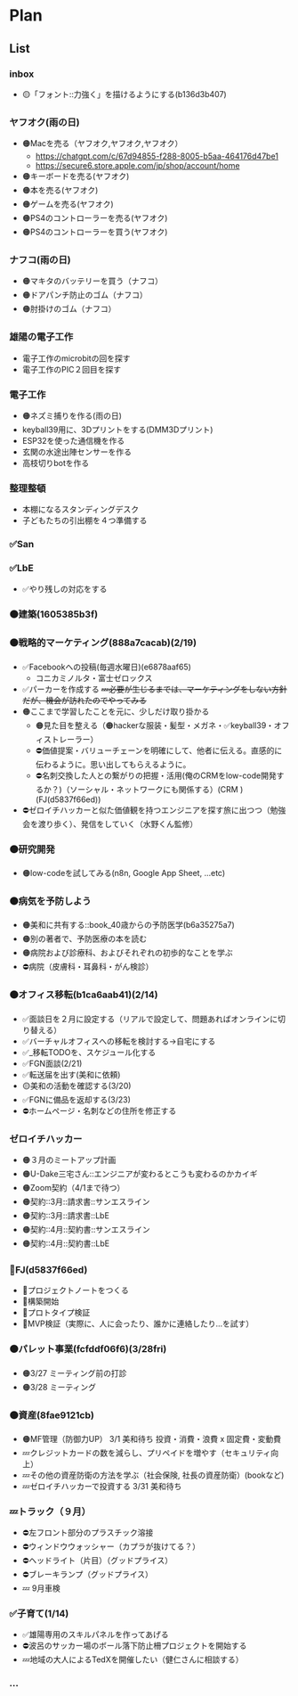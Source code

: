 # Plan
## List
### inbox
- 🟡「フォント::力強く」を描けるようにする(b136d3b407)

### ヤフオク(雨の日)
- 🟠Macを売る（ヤフオク,ヤフオク,ヤフオク）
  - https://chatgpt.com/c/67d94855-f288-8005-b5aa-464176d47be1
  - https://secure6.store.apple.com/jp/shop/account/home
- 🟠キーボードを売る(ヤフオク)
- 🟠本を売る(ヤフオク)
- 🟠ゲームを売る(ヤフオク)
- 🟠PS4のコントローラーを売る(ヤフオク)
- 🟠PS4のコントローラーを買う(ヤフオク)

### ナフコ(雨の日)
- 🟠マキタのバッテリーを買う（ナフコ）
- 🟠ドアパンチ防止のゴム（ナフコ）
- 🟠肘掛けのゴム（ナフコ）

### 雄陽の電子工作
- 電子工作のmicrobitの回を探す
- 電子工作のPIC２回目を探す

### 電子工作
- 🟠ネズミ捕りを作る(雨の日)
- keyball39用に、3Dプリントをする(DMM3Dプリント)
- ESP32を使った通信機を作る
- 玄関の水途出陣センサーを作る
- 高枝切りbotを作る

### 整理整頓
- 本棚になるスタンディングデスク
- 子どもたちの引出棚を４つ準備する

### ✅San

### ✅LbE
- ✅やり残しの対応をする

### 🟠建築(1605385b3f)

### 🟠戦略的マーケティング(888a7cacab)(2/19)
- ✅Facebookへの投稿(毎週水曜日)(e6878aaf65)
  - コニカミノルタ・富士ゼロックス
- ✅パーカーを作成する
~~💤必要が生じるまでは、マーケティングをしない方針だが、機会が訪れたのでやってみる~~
- 🟠ここまで学習したことを元に、少しだけ取り掛かる
  - 🟠見た目を整える（🟠hackerな服装・髪型・メガネ・✅keyball39・オフィストレーラー）
  - ⛔️価値提案・バリューチェーンを明確にして、他者に伝える。直感的に伝わるように。思い出してもらえるように。
  - ⛔️名刺交換した人との繋がりの把握・活用(俺のCRMをlow-code開発するか？)（ソーシャル・ネットワークにも関係する）(CRM )(FJ(d5837f66ed))
- ⛔️ゼロイチハッカーと似た価値観を持つエンジニアを探す旅に出つつ（勉強会を渡り歩く）、発信をしていく（水野くん監修）

### 🟠研究開発
- 🟠low-codeを試してみる(n8n, Google App Sheet, ...etc)

### 🟠病気を予防しよう
- 🟠美和に共有する::book_40歳からの予防医学(b6a35275a7)
- 🟠別の著者で、予防医療の本を読む
- 🟠病院および診療科、およびそれぞれの初歩的なことを学ぶ
- ⛔️病院（皮膚科・耳鼻科・がん検診）

### 🟠オフィス移転(b1ca6aab41)(2/14)
- ✅面談日を２月に設定する（リアルで設定して、問題あればオンラインに切り替える）
- ✅バーチャルオフィスへの移転を検討する→自宅にする
- ✅_移転TODOを、スケジュール化する
- ✅FGN面談(2/21)
- ✅転送届を出す(美和に依頼)
- 🟡美和の活動を確認する(3/20)
- ✅FGNに備品を返却する(3/23)
- ⛔️ホームページ・名刺などの住所を修正する

### ゼロイチハッカー
- 🟠３月のミートアップ計画
- 🟠U-Dake三宅さん::エンジニアが変わるとこうも変わるのかカイギ
- 🟠Zoom契約（4/1まで待つ）
- 🟠契約::3月::請求書::サンエスライン
- 🟠契約::3月::請求書::LbE
- 🟠契約::4月::契約書::サンエスライン
- 🟠契約::4月::契約書::LbE

### 🐢FJ(d5837f66ed)
- 🐢プロジェクトノートをつくる
- 🐢構築開始
- 🐢プロトタイプ検証
- 🐢MVP検証（実際に、人に会ったり、誰かに連絡したり...を試す）


### 🟠パレット事業(fcfddf06f6)(3/28fri)
- 🟠3/27 ミーティング前の打診
- 🟠3/28 ミーティング

### 🟠資産(8fae9121cb)
- 🟠MF管理（防御力UP） 3/1 美和待ち 投資・消費・浪費 x 固定費・変動費
- 💤クレジットカードの数を減らし、プリペイドを増やす（セキュリティ向上）
- 💤その他の資産防衛の方法を学ぶ（社会保険, 社長の資産防衛）(bookなど)
- 💤ゼロイチハッカーで投資する 3/31 美和待ち

### 💤トラック（９月）
- ⛔️左フロント部分のプラスチック溶接
- ⛔️ウィンドウウォッシャー（カプラが抜けてる？）
- ⛔️ヘッドライト（片目）（グッドプライス）
- ⛔️ブレーキランプ（グッドプライス）
- 💤 9月車検

### ✅子育て(1/14)
- ✅雄陽専用のスキルパネルを作ってあげる
- ⛔️波呂のサッカー場のボール落下防止柵プロジェクトを開始する
- 💤地域の大人によるTedXを開催したい（健仁さんに相談する）

### ...
















